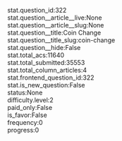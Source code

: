 stat.question_id:322  
stat.question__article__live:None  
stat.question__article__slug:None  
stat.question__title:Coin Change  
stat.question__title_slug:coin-change  
stat.question__hide:False  
stat.total_acs:11640  
stat.total_submitted:35553  
stat.total_column_articles:4  
stat.frontend_question_id:322  
stat.is_new_question:False  
status:None  
difficulty.level:2  
paid_only:False  
is_favor:False  
frequency:0  
progress:0  
